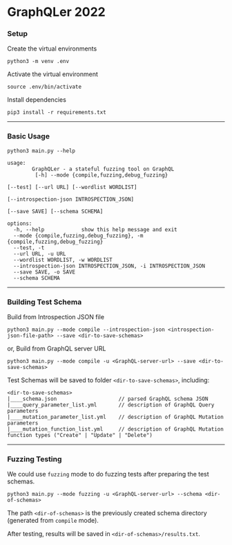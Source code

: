 
# GraphQLer 2022 

### Setup

Create the virtual environments

```shell
python3 -m venv .env
```

Activate the virtual environment

```shell
source .env/bin/activate
```

Install dependencies

```shell
pip3 install -r requirements.txt
```



--------

### Basic Usage

```shell
python3 main.py --help

usage:
        GraphQLer - a stateful fuzzing tool on GraphQL
         [-h] --mode {compile,fuzzing,debug_fuzzing}
                                                                        [--test] [--url URL] [--wordlist WORDLIST]
                                                                        [--introspection-json INTROSPECTION_JSON]
                                                                        [--save SAVE] [--schema SCHEMA]

options:
  -h, --help            show this help message and exit
  --mode {compile,fuzzing,debug_fuzzing}, -m {compile,fuzzing,debug_fuzzing}
  --test, -t
  --url URL, -u URL
  --wordlist WORDLIST, -w WORDLIST
  --introspection-json INTROSPECTION_JSON, -i INTROSPECTION_JSON
  --save SAVE, -o SAVE
  --schema SCHEMA
```



--------

### Building Test Schema

Build from Introspection JSON file

```shell
python3 main.py --mode compile --introspection-json <introspection-json-file-path> --save <dir-to-save-schemas>
```

or, Build from GraphQL server URL

```shell
python3 main.py --mode compile -u <GraphQL-server-url> --save <dir-to-save-schemas>
```



Test Schemas will be saved to folder `<dir-to-save-schemas>`, including:

```
<dir-to-save-schemas>
|____schema.json					// parsed GraphQL schema JSON
|____query_parameter_list.yml		// description of GraphQL Query parameters
|____mutation_parameter_list.yml	// description of GraphQL Mutation parameters
|____mutation_function_list.yml		// description of GraphQL Mutation function types ("Create" | "Update" | "Delete")
```



-------

### Fuzzing Testing

We could use `fuzzing` mode to do fuzzing tests after preparing the test schemas.

```shell
python3 main.py --mode fuzzing -u <GraphQL-server-url> --schema <dir-of-schemas>
```

The path `<dir-of-schemas>` is the previously created schema directory (generated from `compile` mode).

After testing, results will be saved in `<dir-of-schemas>/results.txt`.



